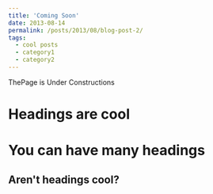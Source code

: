 ```yaml
---
title: 'Coming Soon'
date: 2013-08-14
permalink: /posts/2013/08/blog-post-2/
tags:
  - cool posts
  - category1
  - category2
---
```


ThePage is Under Constructions

Headings are cool
======

You can have many headings
======

Aren't headings cool?
------
